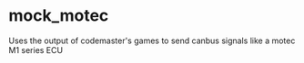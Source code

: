 # mock_motec
Uses the output of codemaster's games to send canbus signals like a motec M1 series ECU
